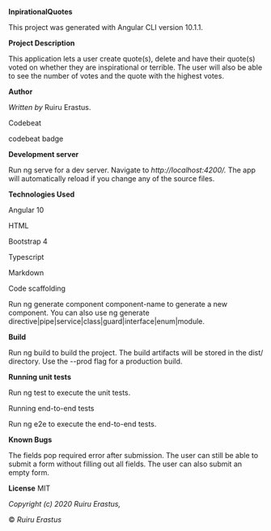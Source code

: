 **InpirationalQuotes**

This project was generated with Angular CLI version 10.1.1.

**Project Description**

This application lets a user create quote(s), delete and have their quote(s) voted on whether they are inspirational or terrible. The user will also be able to see the number of votes and the quote with the highest votes.

**Author**

*Written by* Ruiru Erastus.

Codebeat

codebeat badge

**Development server**

Run ng serve for a dev server. Navigate to *http://localhost:4200/.* The app will automatically reload if you change any of the source files.

**Technologies Used**

Angular 10

HTML

Bootstrap 4

Typescript

Markdown

Code scaffolding

Run ng generate component component-name to generate a new component. You can also use ng generate directive|pipe|service|class|guard|interface|enum|module.

**Build**

Run ng build to build the project. The build artifacts will be stored in the dist/ directory. Use the --prod flag for a production build.

**Running unit tests**

Run ng test to execute the unit tests.

Running end-to-end tests

Run ng e2e to execute the end-to-end tests.

**Known Bugs**

The fields pop required error after submission.
The user can still be able to submit a form without filling out all fields.
The user can also submit an empty form.

**License**
MIT

*Copyright (c) 2020 Ruiru Erastus,*

© *Ruiru Erastus*

